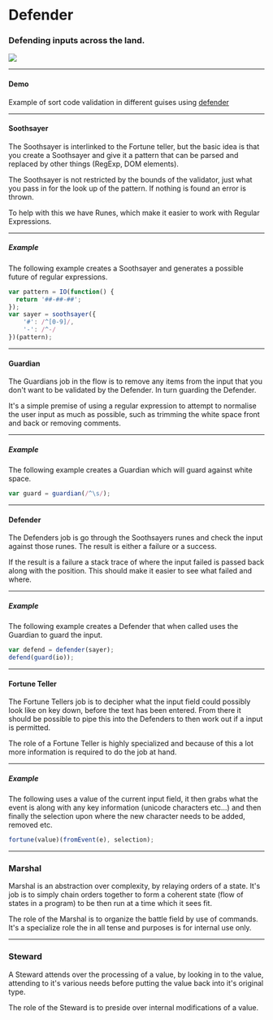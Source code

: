 # Defender

### Defending inputs across the land.

![](https://raw.github.com/fantasyland/fantasy-land/master/logo.png)

* * *

#### Demo

Example of sort code validation in different guises using [defender](http://simonrichardson.github.io/defender/)

* * *

#### Soothsayer

The Soothsayer is interlinked to the Fortune teller, but the basic
idea is that you create a Soothsayer and give it a pattern that 
can be parsed and replaced by other things (RegExp, DOM elements).

The Soothsayer is not restricted by the bounds of the validator,
just what you pass in for the look up of the pattern. If nothing
is found an error is thrown.

To help with this we have Runes, which make it easier to work with
Regular Expressions.

* * *

##### Example

The following example creates a Soothsayer and generates a possible
future of regular expressions.

```javascript
var pattern = IO(function() {
  return '##-##-##';
});
var sayer = soothsayer({
    '#': /^[0-9]/,
    '-': /^-/
})(pattern);
```

* * *

#### Guardian

The Guardians job in the flow is to remove any items from the input
that you don't want to be validated by the Defender. In turn
guarding the Defender.

It's a simple premise of using a regular expression to attempt to
normalise the user input as much as possible, such as trimming 
the white space front and back or removing comments.

* * *

##### Example

The following example creates a Guardian which will guard against
white space.

```javascript
var guard = guardian(/^\s/);
```

* * *

#### Defender

The Defenders job is go through the Soothsayers runes and check
the input against those runes. The result is either a failure or
a success.

If the result is a failure a stack trace of where the input failed
is passed back along with the position. This should make it easier
to see what failed and where.

* * *

##### Example

The following example creates a Defender that when called uses
the Guardian to guard the input.

```javascript
var defend = defender(sayer);
defend(guard(io));
```

* * *

#### Fortune Teller

The Fortune Tellers job is to decipher what the input field could
possibly look like on key down, before the text has been entered.
From there it should be possible to pipe this into the Defenders
to then work out if a input is permitted. 

The role of a Fortune Teller is highly specialized and because of
this a lot more information is required to do the job at hand.

* * *

##### Example

The following uses a value of the current input field, it then
grabs what the event is along with any key information (unicode
characters etc...) and then finally the selection upon where the
new character needs to be added, removed etc.

```javascript
fortune(value)(fromEvent(e), selection);
```

* * *

### Marshal

Marshal is an abstraction over complexity, by relaying orders
of a state. It's job is to simply chain orders together to form
a coherent state (flow of states in a program) to be then run at
a time which it sees fit.

The role of the Marshal is to organize the battle field by use of
commands. It's a specialize role the in all tense and purposes is
for internal use only.

* * *

### Steward

A Steward attends over the processing of a value, by looking in to
the value, attending to it's various needs before putting the value
back into it's original type.

The role of the Steward is to preside over internal modifications
of a value.
